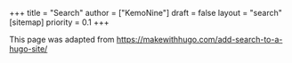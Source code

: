 +++
title = "Search"
author = ["KemoNine"]
draft = false
layout = "search"
[sitemap]
  priority = 0.1
+++

This page was adapted from <https://makewithhugo.com/add-search-to-a-hugo-site/>
